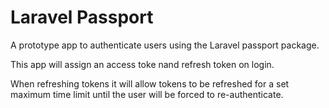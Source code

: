 # Laravel Passport

A prototype app to authenticate users using the Laravel passport package.

This app will assign an access toke nand refresh token on login.

When refreshing tokens it will allow tokens to be refreshed for a set maximum time limit until the user will be forced to re-authenticate. 
